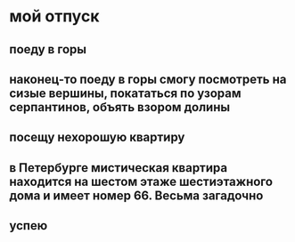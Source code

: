 # мой отпуск

## поеду в **горы**
наконец-то поеду в горы
смогу посмотреть на сизые вершины,
покататься по узорам серпантинов,
объять взором долины
---
## посещу нехорошую квартиру
в Петербурге мистическая квартира находится на шестом этаже **шестиэтажного** дома
и имеет номер **66**. Весьма загадочно
---
## успею

